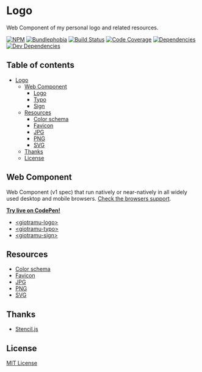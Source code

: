 # Logo

Web Component of my personal logo and related resources.

[![NPM][npm-img]][npm-url]
[![Bundlephobia][bundlephobia-img]][bundlephobia-url]
[![Build Status][ci-img]][ci-url]
[![Code Coverage][coverage-img]][coverage-url]
[![Dependencies][deps-img]][deps-url]
[![Dev Dependencies][devdeps-img]][devdeps-url]

## Table of contents

- [Logo](#logo)
  - [Web Component](#web-component)
    - [Logo][logo-url]
    - [Typo][typo-url]
    - [Sign][sign-url]
  - [Resources](#resources)
    - [Color schema][color-schema-url]
    - [Favicon][favicon-url]
    - [JPG][jpg-url]
    - [PNG][png-url]
    - [SVG][svg-url]
  - [Thanks](#thanks)
  - [License](#license)

## Web Component

Web Component (v1 spec) that run natively or near-natively in all widely used desktop and mobile browsers. [Check the browsers support](./docs/browsers-support.md).

**[Try live on CodePen!](https://codepen.io/giotramu/full/xxGBBVm)**

- [\<giotramu-logo>][logo-url]
- [\<giotramu-typo>][typo-url]
- [\<giotramu-sign>][sign-url]

## Resources

- [Color schema][color-schema-url]
- [Favicon][favicon-url]
- [JPG][jpg-url]
- [PNG][png-url]
- [SVG][svg-url]

## Thanks

- [Stencil.js][stenciljs-url]

## License

[MIT License](./LICENSE)

<!---
  L I N K S
-->

[bundlephobia-url]: https://bundlephobia.com/result?p=@giotramu/logo
[ci-url]: https://github.com/giotramu/logo/actions
[coverage-url]: https://coveralls.io/github/giotramu/logo
[deps-url]: https://david-dm.org/giotramu/logo
[devdeps-url]: https://david-dm.org/giotramu/logo?type=dev
[npm-url]: https://www.npmjs.com/package/@giotramu/logo
[stenciljs-url]: https://stenciljs.com
[color-schema-url]: ./docs/color-schema.md
[favicon-url]: ./resources/favicon
[jpg-url]: ./resources/jpeg
[png-url]: ./resources/png
[svg-url]: ./resources/svg
[logo-url]: ./docs/logo.md
[typo-url]: ./docs/typo.md
[sign-url]: ./docs/sign.md

<!---
  B A D G E S
-->

[bundlephobia-img]: https://badgen.net/bundlephobia/minzip/@giotramu/logo
[ci-img]: https://github.com/giotramu/logo/workflows/test%20and%20build/badge.svg?branch=master
[coverage-img]: https://badgen.net/coveralls/c/github/giotramu/logo/master
[deps-img]: https://badgen.net/david/dep/giotramu/logo
[devdeps-img]: https://badgen.net/david/dev/giotramu/logo
[npm-img]: https://badgen.net/npm/v/@giotramu/logo?icon=npm&label=npm%20package
